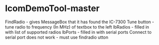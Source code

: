 # IcomDemoTool-master
FindRadio - gives MessageBox that it has found the IC-7300
Tune button - tune radio to frequency (In MHz) of textbox to the left
lbRadios - filled in with list of supported radios
lbPorts - filled in with serial ports
Connect to serial port does not work - must use findradio utton